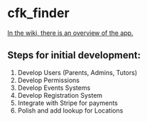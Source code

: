 cfk_finder
==========
[In the wiki, there is an overview of the app.](https://github.com/CodeForKids/cfk_finder/wiki)

Steps for initial development:
---

1. Develop Users (Parents, Admins, Tutors)
2. Develop Permissions
3. Develop Events Systems
4. Develop Registration System
5. Integrate with Stripe for payments
6. Polish and add lookup for Locations

